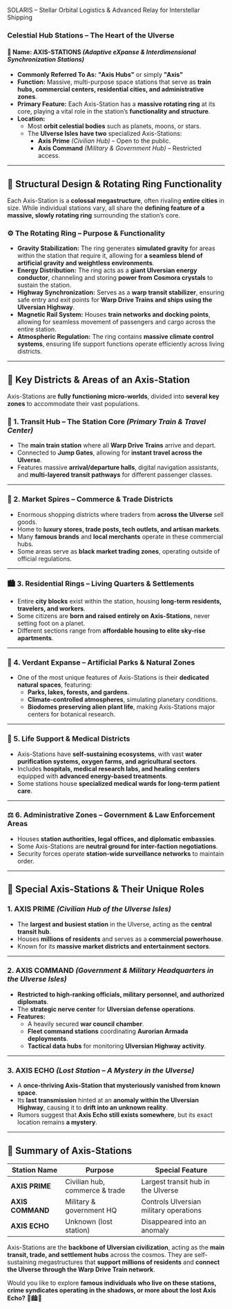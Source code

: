 SOLARIS – Stellar Orbital Logistics & Advanced Relay for Interstellar Shipping

### **Celestial Hub Stations – The Heart of the Ulverse**

#### **🔹 Name: AXIS-STATIONS** _(Adaptive eXpanse & Interdimensional Synchronization Stations)_

- **Commonly Referred To As:** **"Axis Hubs"** or simply **"Axis"**
- **Function:** Massive, multi-purpose space stations that serve as **train hubs, commercial centers, residential cities, and administrative zones**.
- **Primary Feature:** Each Axis-Station has a **massive rotating ring** at its core, playing a vital role in the station’s **functionality and structure**.
- **Location:**
  - Most **orbit celestial bodies** such as planets, moons, or stars.
  - The **Ulverse Isles have two** specialized Axis-Stations:
    - **Axis Prime** _(Civilian Hub)_ – Open to the public.
    - **Axis Command** _(Military & Government Hub)_ – Restricted access.

---

## **🔹 Structural Design & Rotating Ring Functionality**

Each Axis-Station is a **colossal megastructure**, often rivaling **entire cities** in size. While individual stations vary, all share the **defining feature of a massive, slowly rotating ring** surrounding the station’s core.

### **⚙️ The Rotating Ring – Purpose & Functionality**

- **Gravity Stabilization:** The ring generates **simulated gravity** for areas within the station that require it, allowing for **a seamless blend of artificial gravity and weightless environments**.
- **Energy Distribution:** The ring acts as a **giant Ulversian energy conductor**, channeling and storing **power from Cosmora crystals** to sustain the station.
- **Highway Synchronization:** Serves as a **warp transit stabilizer**, ensuring safe entry and exit points for **Warp Drive Trains and ships using the Ulversian Highway**.
- **Magnetic Rail System:** Houses **train networks and docking points**, allowing for seamless movement of passengers and cargo across the entire station.
- **Atmospheric Regulation:** The ring contains **massive climate control systems**, ensuring life support functions operate efficiently across living districts.

---

## **🔹 Key Districts & Areas of an Axis-Station**

Axis-Stations are **fully functioning micro-worlds**, divided into **several key zones** to accommodate their vast populations.

### **🚆 1. Transit Hub – The Station Core** _(Primary Train & Travel Center)_

- The **main train station** where all **Warp Drive Trains** arrive and depart.
- Connected to **Jump Gates**, allowing for **instant travel across the Ulverse**.
- Features massive **arrival/departure halls**, digital navigation assistants, and **multi-layered transit pathways** for different passenger classes.

---

### **🛒 2. Market Spires – Commerce & Trade Districts**

- Enormous shopping districts where traders from **across the Ulverse** sell goods.
- Home to **luxury stores, trade posts, tech outlets, and artisan markets**.
- Many **famous brands** and **local merchants** operate in these commercial hubs.
- Some areas serve as **black market trading zones**, operating outside of official regulations.

---

### **🏙️ 3. Residential Rings – Living Quarters & Settlements**

- Entire **city blocks** exist within the station, housing **long-term residents, travelers, and workers**.
- Some citizens are **born and raised entirely on Axis-Stations**, never setting foot on a planet.
- Different sections range from **affordable housing to elite sky-rise apartments**.

---

### **🌿 4. Verdant Expanse – Artificial Parks & Natural Zones**

- One of the most unique features of Axis-Stations is their **dedicated natural spaces**, featuring:
  - **Parks, lakes, forests, and gardens**.
  - **Climate-controlled atmospheres**, simulating planetary conditions.
  - **Biodomes preserving alien plant life**, making Axis-Stations major centers for botanical research.

---

### **🏥 5. Life Support & Medical Districts**

- Axis-Stations have **self-sustaining ecosystems**, with vast **water purification systems, oxygen farms, and agricultural sectors**.
- Includes **hospitals, medical research labs, and healing centers** equipped with **advanced energy-based treatments**.
- Some stations house **specialized medical wards for long-term patient care**.

---

### **⚖️ 6. Administrative Zones – Government & Law Enforcement Areas**

- Houses **station authorities, legal offices, and diplomatic embassies**.
- Some Axis-Stations are **neutral ground for inter-faction negotiations**.
- Security forces operate **station-wide surveillance networks** to maintain order.

---

## **🔹 Special Axis-Stations & Their Unique Roles**

### **1. AXIS PRIME** _(Civilian Hub of the Ulverse Isles)_

- The **largest and busiest station** in the Ulverse, acting as the **central transit hub**.
- Houses **millions of residents** and serves as a **commercial powerhouse**.
- Known for its **massive market districts and entertainment sectors**.

---

### **2. AXIS COMMAND** _(Government & Military Headquarters in the Ulverse Isles)_

- **Restricted to high-ranking officials, military personnel, and authorized diplomats**.
- The **strategic nerve center** for **Ulversian defense operations**.
- **Features:**
  - A heavily secured **war council chamber**.
  - **Fleet command stations** coordinating **Aurorian Armada deployments**.
  - **Tactical data hubs** for monitoring **Ulversian Highway activity**.

---

### **3. AXIS ECHO** _(Lost Station – A Mystery in the Ulverse)_

- A **once-thriving Axis-Station that mysteriously vanished from known space**.
- Its **last transmission** hinted at an **anomaly within the Ulversian Highway**, causing it to **drift into an unknown reality**.
- Rumors suggest that **Axis Echo still exists somewhere**, but its exact location remains **a mystery**.

---

## **🔹 Summary of Axis-Stations**

| **Station Name** | **Purpose**                    | **Special Feature**                    |
| ---------------- | ------------------------------ | -------------------------------------- |
| **AXIS PRIME**   | Civilian hub, commerce & trade | Largest transit hub in the Ulverse     |
| **AXIS COMMAND** | Military & government HQ       | Controls Ulversian military operations |
| **AXIS ECHO**    | Unknown (lost station)         | Disappeared into an anomaly            |

Axis-Stations are the **backbone of Ulversian civilization**, acting as the **main transit, trade, and settlement hubs** across the cosmos. They are self-sustaining megastructures that **support millions of residents** and **connect the Ulverse through the Warp Drive Train network**.

Would you like to explore **famous individuals who live on these stations, crime syndicates operating in the shadows, or more about the lost Axis Echo?** 🚆🏙️🌌
